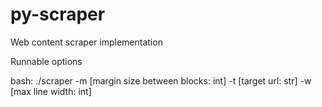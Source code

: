 # py-scraper
Web content scraper implementation

Runnable options

bash: ./scraper -m [margin size between blocks: int] -t [target url: str] -w [max line width: int]